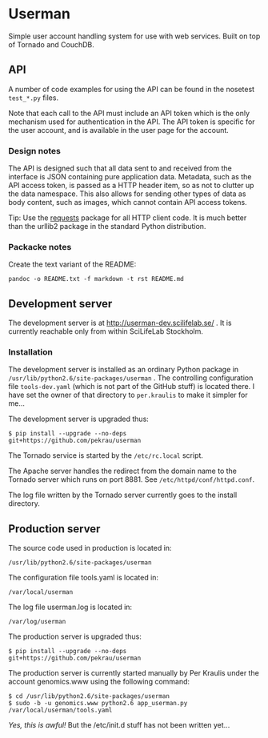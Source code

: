 # Userman #

Simple user account handling system for use with web services.
Built on top of Tornado and CouchDB.


## API ##

A number of code examples for using the API can be found in the
nosetest `test_*.py` files.

Note that each call to the API must include an API token which is the
only mechanism used for authentication in the API. The API token is specific
for the user account, and is available in the user page for the account.


### Design notes ###

The API is designed such that all data sent to and received from the interface
is JSON containing pure application data. Metadata, such as the API access
token, is passed as a HTTP header item, so as not to clutter up the
data namespace. This also allows for sending other types of data as body
content, such as images, which cannot contain API access tokens.

Tip: Use the [requests](http://docs.python-requests.org/en/latest/)
package for all HTTP client code. It is much better than the urllib2
package in the standard Python distribution.


### Packacke notes ###

Create the text variant of the README:

    pandoc -o README.txt -f markdown -t rst README.md

## Development server ##

The development server is at http://userman-dev.scilifelab.se/ .
It is currently reachable only from within SciLifeLab Stockholm.

### Installation ###

The development server is installed as an ordinary Python package in
`/usr/lib/python2.6/site-packages/userman` . The controlling configuration
file `tools-dev.yaml` (which is not part of the GitHub stuff) is located there.
I have set the owner of that directory to `per.kraulis` to make it
simpler for me... 

The development server is upgraded thus:

    $ pip install --upgrade --no-deps git+https://github.com/pekrau/userman

The Tornado service is started by the `/etc/rc.local` script.

The Apache server handles the redirect from the domain name to the Tornado
server which runs on port 8881. See `/etc/httpd/conf/httpd.conf`.

The log file written by the Tornado server currently goes to
the install directory.


## Production server ##

The source code used in production is located in:

    /usr/lib/python2.6/site-packages/userman

The configuration file tools.yaml is located in:

    /var/local/userman

The log file userman.log is located in:

    /var/log/userman

The production server is upgraded thus:

    $ pip install --upgrade --no-deps git+https://github.com/pekrau/userman

The production server is currently started manually by Per Kraulis under
the account genomics.www using the following command:

    $ cd /usr/lib/python2.6/site-packages/userman
    $ sudo -b -u genomics.www python2.6 app_userman.py /var/local/userman/tools.yaml

*Yes, this is awful!* But the /etc/init.d stuff has not been written yet...
